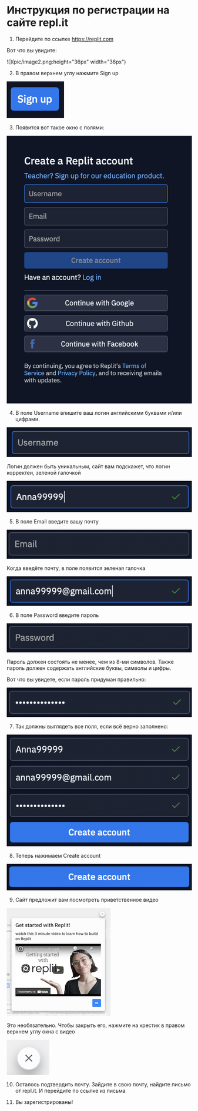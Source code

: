 # Инструкция по регистрации на сайте repl.it 

1. Перейдите по ссылке https://replit.com

Вот что вы увидите:

![](pic/image2.png:height="36px" width="36px")

2. В правом верхнем углу нажмите Sign up

![](pic/image9.png)

3. Появится вот такое окно с полями:

![](pic/image3.png)

4. В поле Username  впишите ваш логин английскими буквами и/или цифрами.

![](pic/image13.png)

Логин должен быть уникальным, сайт вам подскажет, что логин корректен, зеленой галочкой

![](pic/image6.png)

5. В поле Email  введите вашу почту

![](pic/image8.png)
 
Когда введёте почту, в поле появится зеленая галочка 

![](pic/image11.png)

6. В поле Password  введите пароль

![](pic/image12.png)

Пароль должен состоять не менее, чем из 8-ми символов. Также пароль должен содержать английские буквы, символы и цифры.

Вот что вы увидете, если пароль придуман правильно:

![](pic/image7.png)

7. Так должны выглядеть все поля, если всё верно заполнено: 

![](pic/image5.png)

8. Теперь нажимаем Create account 

![](pic/image4.png)

9. Сайт предложит вам посмотреть приветственное видео

![](pic/image1.png)

Это необязательно. Чтобы закрыть его, нажмите на крестик в правом верхнем углу окна с видео

![](pic/image10.png)

10. Осталось подтвердить почту. Зайдите в свою почту, найдите письмо от repl.it. И перейдите по ссылке из письма

11. Вы зарегистрированы!
